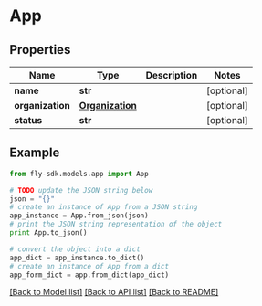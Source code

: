 # App


## Properties
Name | Type | Description | Notes
------------ | ------------- | ------------- | -------------
**name** | **str** |  | [optional] 
**organization** | [**Organization**](Organization.md) |  | [optional] 
**status** | **str** |  | [optional] 

## Example

```python
from fly-sdk.models.app import App

# TODO update the JSON string below
json = "{}"
# create an instance of App from a JSON string
app_instance = App.from_json(json)
# print the JSON string representation of the object
print App.to_json()

# convert the object into a dict
app_dict = app_instance.to_dict()
# create an instance of App from a dict
app_form_dict = app.from_dict(app_dict)
```
[[Back to Model list]](../README.md#documentation-for-models) [[Back to API list]](../README.md#documentation-for-api-endpoints) [[Back to README]](../README.md)


